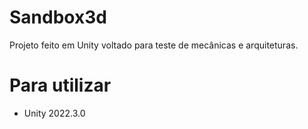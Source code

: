 # Sandbox3d

Projeto feito em Unity voltado para teste de mecânicas e arquiteturas.

# Para utilizar
- Unity 2022.3.0
